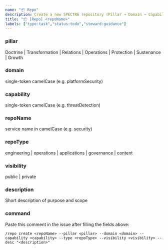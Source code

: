 ```yaml
---
name: "📦 Repo"
description: Create a new SPECTRA repository (Pillar → Domain → Capability → Service)
title: "📦 [Repo] <repoName>"
labels: ["type:task","status:todo","steward:guidance"]
---
```


### pillar
Doctrine | Transformation | Relations | Operations | Protection | Sustenance | Growth

### domain
single-token camelCase (e.g. platformSecurity)

### capability
single-token camelCase (e.g. threatDetection)

### repoName
service name in camelCase (e.g. security)

### repoType
engineering | operations | applications | governance | content

### visibility
public | private

### description
Short description of purpose and scope

### command
Paste this comment in the issue after filling the fields above:
```
/repo create <repoName> --pillar <pillar> --domain <domain> --capability <capability> --type <repoType> --visibility <visibility> --desc "<description>"
```
